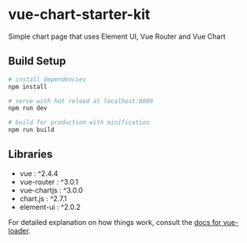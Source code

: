 # vue-chart-starter-kit
Simple chart page that uses Element UI, Vue Router and Vue Chart

## Build Setup

``` bash
# install dependencies
npm install

# serve with hot reload at localhost:8080
npm run dev

# build for production with minification
npm run build
```

## Libraries
- vue : ^2.4.4
- vue-router : ^3.0.1
- vue-chartjs : ^3.0.0
- chart.js : ^2.7.1
- element-ui : ^2.0.2

For detailed explanation on how things work, consult the [docs for vue-loader](http://vuejs.github.io/vue-loader).
